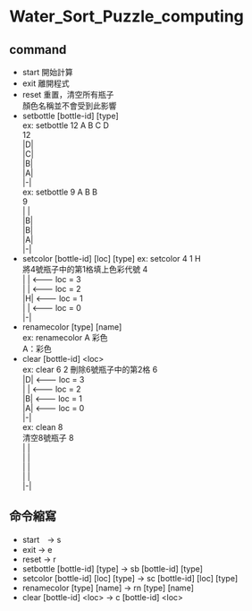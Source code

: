 # Water_Sort_Puzzle_computing

## command
- start 開始計算
- exit 離開程式
- reset 重置，清空所有瓶子  
  顏色名稱並不會受到此影響
- setbottle [bottle-id] [type]  
  ex: setbottle 12 A B C D  
  12  
  |D|  
  |C|  
  |B|  
  |A|  
  |-\|  
  ex: setbottle 9 A B B  
  9  
  |&nbsp;|  
  |B|  
  |B|  
  |A|  
  |-\|  
- setcolor [bottle-id] [loc] [type]
  ex: setcolor 4 1 H  
  將4號瓶子中的第1格填上色彩代號
  4  
  |&nbsp;|  <--- loc = 3  
  |&nbsp;|  <--- loc = 2  
  |H|  <--- loc = 1  
  |&nbsp;|  <--- loc = 0  
  |-\|
- renamecolor [type] [name]  
  ex: renamecolor A 彩色  
  A：彩色
- clear [bottle-id] \<loc\>  
  ex: clear 6 2 
  刪除6號瓶子中的第2格
  6  
  |D|  <--- loc = 3  
  |&nbsp;|  <--- loc = 2  
  |B|  <--- loc = 1  
  |A|  <--- loc = 0  
  |-\|  
  ex: clean 8  
  清空8號瓶子
  8  
  |&nbsp;|  
  |&nbsp;|  
  |&nbsp;|  
  |&nbsp;|  
  |-\|  
## 命令縮寫
- start　-> s 
- exit -> e
- reset -> r
- setbottle [bottle-id] [type] -> sb [bottle-id] [type]    
- setcolor [bottle-id] [loc] [type] -> sc [bottle-id] [loc] [type]  
- renamecolor [type] [name] -> rn [type] [name]  
- clear [bottle-id] \<loc\> -> c [bottle-id] \<loc\>    
